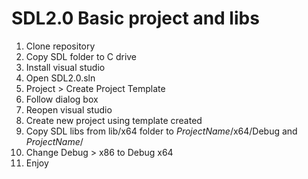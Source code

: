 # SDL2.0 Basic project and libs

1. Clone repository
2. Copy SDL folder to C drive
3. Install visual studio 
4. Open SDL2.0.sln 
5. Project > Create Project Template
6. Follow dialog box
7. Reopen visual studio
8. Create new project using template created
9. Copy SDL libs from lib/x64 folder to $ProjectName$/x64/Debug and $ProjectName$/
10. Change Debug > x86 to Debug x64
11. Enjoy
